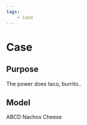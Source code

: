 ```yaml
---
tags:
    - Case
---
```


# Case

## Purpose

The power does taco, burrito..

## Model

ABCD Nachos Cheese
